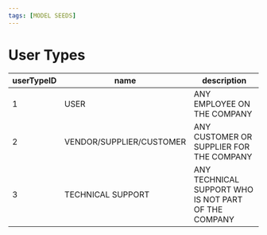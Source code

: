 ```yaml
---
tags: [MODEL SEEDS]
---
```


# User Types

| userTypeID | name      | description |
| ----------- | --------- | ----------- |
| 1           | USER    | ANY EMPLOYEE ON THE COMPANY |
| 2           | VENDOR/SUPPLIER/CUSTOMER | ANY CUSTOMER OR  SUPPLIER FOR THE COMPANY |
| 3           |  TECHNICAL SUPPORT  | ANY TECHNICAL SUPPORT WHO IS NOT PART OF THE COMPANY |